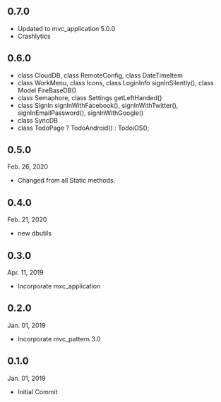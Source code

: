 ## 0.7.0
- Updated to mvc_application 5.0.0 
- Crashlytics

## 0.6.0
- class CloudDB, class RemoteConfig, class DateTimeItem
- class WorkMenu, class Icons, class LoginInfo signInSilently(), class Model FireBaseDB()
- class Semaphore, class Settings getLeftHanded()
- class SignIn signInWithFacebook(), signInWithTwitter(), signInEmailPassword(), signInWithGoogle()
- class SyncDB
- class TodoPage ? TodoAndroid() : TodoiOS();

## 0.5.0
 Feb. 26, 2020
- Changed from all Static methods.

## 0.4.0
 Feb. 21, 2020
- new dbutils

## 0.3.0
 Apr. 11, 2019
- Incorporate mxc_application

## 0.2.0
 Jan. 01, 2019
- Incorporate mvc_pattern 3.0

## 0.1.0
 Jan. 01, 2019
- Initial Commit
